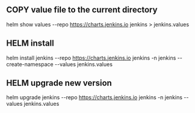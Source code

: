 ## COPY value file to the current directory
helm show values --repo https://charts.jenkins.io jenkins > jenkins.values

## HELM install
helm install jenkins --repo https://charts.jenkins.io jenkins -n jenkins --create-namespace --values jenkins.values

## HELM upgrade new version
helm upgrade jenkins --repo https://charts.jenkins.io jenkins -n jenkins --values jenkins.values


